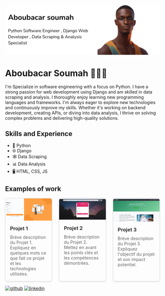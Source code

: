 
![](https://github.com/Abusooma/Abusooma/blob/main/person.png)
# Aboubacar Soumah 👨🏿‍💻
I'm Specialize in software engineering with a focus on Python. I have a strong passion for web development using Django and am skilled in data scraping and analysis.
I thoroughly enjoy learning new programming languages and frameworks.
I'm always eager to explore new technologies and continuously improve my skills. Whether it's working on backend development, creating APIs, or diving into data analysis, I thrive on solving complex problems and delivering high-quality solutions.

## Skills and Experience
* 🐍 Python
* 🌐 Django
* 🕸️ Data Scraping
* 📊 Data Analysis
* 🖥️ HTML, CSS, JS

## Examples of work

<div style="display: flex; justify-content: space-between; gap: 20px;">
  <div style="border: 1px solid #ddd; border-radius: 8px; box-shadow: 0 2px 4px rgba(0,0,0,0.1); overflow: hidden; width: 30%;">
    <img src="https://github.com/Abusooma/Abusooma/blob/main/gifmaker_me%20(1).gif" width="100%" style="display: block;" />
    <div style="padding: 15px;">
      <h3 style="margin: 0 0 10px; color: #333;">Projet 1</h3>
      <p style="font-size: 14px; color: #666; margin: 0;">Brève description du Projet 1. Expliquez en quelques mots ce que fait ce projet et les technologies utilisées.</p>
    </div>
  </div>
  <div style="border: 1px solid #ddd; border-radius: 8px; box-shadow: 0 2px 4px rgba(0,0,0,0.1); overflow: hidden; width: 30%;">
    <img src="https://github.com/Abusooma/Abusooma/blob/main/gifmaker_me%203.gif" width="100%" style="display: block;" />
    <div style="padding: 15px;">
      <h3 style="margin: 0 0 10px; color: #333;">Projet 2</h3>
      <p style="font-size: 14px; color: #666; margin: 0;">Brève description du Projet 2. Mettez en avant les points clés et les compétences démontrées.</p>
    </div>
  </div>
  <div style="border: 1px solid #ddd; border-radius: 8px; box-shadow: 0 2px 4px rgba(0,0,0,0.1); overflow: hidden; width: 30%;">
    <img src="https://github.com/Abusooma/Abusooma/blob/main/gifmaker_me_projet2.gif" width="100%" style="display: block;" />
    <div style="padding: 15px;">
      <h3 style="margin: 0 0 10px; color: #333;">Projet 3</h3>
      <p style="font-size: 14px; color: #666; margin: 0;">Brève description du Projet 3. Expliquez l'objectif du projet et son impact potentiel.</p>
    </div>
  </div>
</div>

[<img src='https://cdn.jsdelivr.net/npm/simple-icons@3.0.1/icons/github.svg' alt='github' height='40'>](https://github.com/https://github.com/Abusooma)  [<img src='https://cdn.jsdelivr.net/npm/simple-icons@3.0.1/icons/linkedin.svg' alt='linkedin' height='40'>](https://www.linkedin.com/in/https://www.linkedin.com/in/aboubacarsoumah//)  

